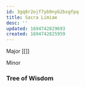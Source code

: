 ```yaml
---
id: 3gq8r2ojf7yb9nyb2bsgfpq
title: Sacra Limiae
desc: ''
updated: 1694742829693
created: 1694742825959
---
```


Major [[]]

Minor 

### Tree of Wisdom

